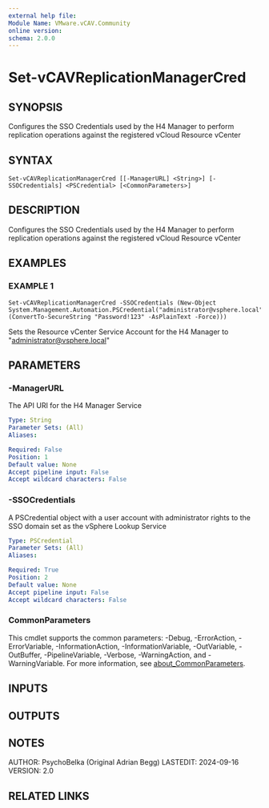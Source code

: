 ```yaml
---
external help file:
Module Name: VMware.vCAV.Community
online version:
schema: 2.0.0
---
```


# Set-vCAVReplicationManagerCred

## SYNOPSIS
Configures the SSO Credentials used by the H4 Manager to perform replication operations against the registered vCloud Resource vCenter

## SYNTAX

```
Set-vCAVReplicationManagerCred [[-ManagerURL] <String>] [-SSOCredentials] <PSCredential> [<CommonParameters>]
```

## DESCRIPTION
Configures the SSO Credentials used by the H4 Manager to perform replication operations against the registered vCloud Resource vCenter

## EXAMPLES

### EXAMPLE 1
```
Set-vCAVReplicationManagerCred -SSOCredentials (New-Object System.Management.Automation.PSCredential("administrator@vsphere.local",(ConvertTo-SecureString "Password!123" -AsPlainText -Force)))
```

Sets the Resource vCenter Service Account for the H4 Manager to "administrator@vsphere.local"

## PARAMETERS

### -ManagerURL
The API URI for the H4 Manager Service

```yaml
Type: String
Parameter Sets: (All)
Aliases:

Required: False
Position: 1
Default value: None
Accept pipeline input: False
Accept wildcard characters: False
```

### -SSOCredentials
A PSCredential object with a user account with administrator rights to the SSO domain set as the vSphere Lookup Service

```yaml
Type: PSCredential
Parameter Sets: (All)
Aliases:

Required: True
Position: 2
Default value: None
Accept pipeline input: False
Accept wildcard characters: False
```

### CommonParameters
This cmdlet supports the common parameters: -Debug, -ErrorAction, -ErrorVariable, -InformationAction, -InformationVariable, -OutVariable, -OutBuffer, -PipelineVariable, -Verbose, -WarningAction, and -WarningVariable. For more information, see [about_CommonParameters](http://go.microsoft.com/fwlink/?LinkID=113216).

## INPUTS

## OUTPUTS

## NOTES
AUTHOR: PsychoBelka (Original Adrian Begg)
LASTEDIT: 2024-09-16
VERSION: 2.0

## RELATED LINKS
